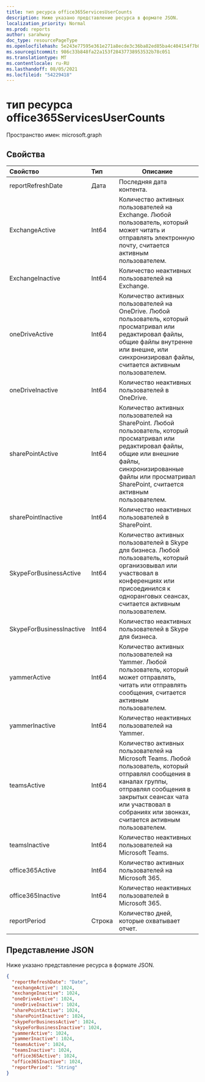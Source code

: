 ```yaml
---
title: тип ресурса office365ServicesUserCounts
description: Ниже указано представление ресурса в формате JSON.
localization_priority: Normal
ms.prod: reports
author: sarahwxy
doc_type: resourcePageType
ms.openlocfilehash: 5e243e77595e361e271a8ecde3c36ba82ed85ba4c404154f7b0947bba762f145
ms.sourcegitcommit: 986c33b848fa22a153f28437738953532b78c051
ms.translationtype: MT
ms.contentlocale: ru-RU
ms.lasthandoff: 08/05/2021
ms.locfileid: "54229418"
---
```

# <a name="office365servicesusercounts-resource-type"></a>тип ресурса office365ServicesUserCounts

Пространство имен: microsoft.graph

## <a name="properties"></a>Свойства

| Свойство                 | Тип   | Описание                              |
| :----------------------- | :----- | ---------------------------------------- |
| reportRefreshDate        | Дата   | Последняя дата контента.          |
| ExchangeActive           | Int64  | Количество активных пользователей на Exchange. Любой пользователь, который может читать и отправлять электронную почту, считается активным пользователем. |
| ExchangeInactive         | Int64  | Количество неактивных пользователей на Exchange. |
| oneDriveActive           | Int64  | Количество активных пользователей на OneDrive. Любой пользователь, который просматривал или редактировал файлы, общие файлы внутренне или внешне, или синхронизировал файлы, считается активным пользователем. |
| oneDriveInactive         | Int64  | Количество неактивных пользователей в OneDrive. |
| sharePointActive         | Int64  | Количество активных пользователей на SharePoint. Любой пользователь, который просматривал или редактировал файлы, общие или внешние файлы, синхронизированные файлы или просматривал SharePoint, считается активным пользователем. |
| sharePointInactive       | Int64  | Количество неактивных пользователей в SharePoint. |
| SkypeForBusinessActive   | Int64  | Количество активных пользователей в Skype для бизнеса. Любой пользователь, который организовывал или участвовал в конференциях или присоединился к одноранговых сеансах, считается активным пользователем. |
| SkypeForBusinessInactive | Int64  | Количество неактивных пользователей в Skype для бизнеса. |
| yammerActive             | Int64  | Количество активных пользователей на Yammer. Любой пользователь, который может отправлять, читать или отправлять сообщения, считается активным пользователем. |
| yammerInactive           | Int64  | Количество неактивных пользователей на Yammer.  |
| teamsActive              | Int64  | Количество активных пользователей на Microsoft Teams. Любой пользователь, который отправлял сообщения в каналах группы, отправлял сообщения в закрытых сеансах чата или участвовал в собраниях или звонках, считается активным пользователем. |
| teamsInactive            | Int64  | Количество неактивных пользователей на Microsoft Teams.     |
| office365Active          | Int64  | Количество активных пользователей на Microsoft 365.   |
| office365Inactive        | Int64  | Количество неактивных пользователей в Microsoft 365.     |
| reportPeriod             | Строка | Количество дней, которые охватывает отчет.    |

## <a name="json-representation"></a>Представление JSON

Ниже указано представление ресурса в формате JSON.

<!-- {
  "blockType": "resource",
  "@odata.type": "microsoft.graph.office365ServicesUserCounts"
} -->

```json
{
  "reportRefreshDate": "Date", 
  "exchangeActive": 1024, 
  "exchangeInactive": 1024, 
  "oneDriveActive": 1024, 
  "oneDriveInactive": 1024, 
  "sharePointActive": 1024, 
  "sharePointInactive": 1024, 
  "skypeForBusinessActive": 1024, 
  "skypeForBusinessInactive": 1024, 
  "yammerActive": 1024, 
  "yammerInactive": 1024, 
  "teamsActive": 1024, 
  "teamsInactive": 1024, 
  "office365Active": 1024,
  "office365Inactive": 1024,
  "reportPeriod": "String"
}
```


